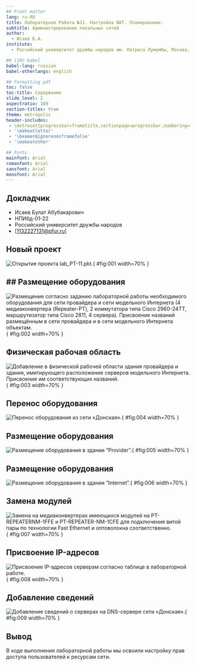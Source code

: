 ```yaml
---
## Front matter
lang: ru-RU
title: Лабораторная Работа №11. Настройка NAT. Планирование.
subtitle: Администрирование локальных сетей
author:
  - Исаев Б.А.
institute:
  - Российский университет дружбы народов им. Патриса Лумумбы, Москва, Россия

## i18n babel
babel-lang: russian
babel-otherlangs: english

## Formatting pdf
toc: false
toc-title: Содержание
slide_level: 2
aspectratio: 169
section-titles: true
theme: metropolis
header-includes:
 - \metroset{progressbar=frametitle,sectionpage=progressbar,numbering=fraction}
 - '\makeatletter'
 - '\beamer@ignorenonframefalse'
 - '\makeatother'

## Fonts
mainfont: Arial
romanfont: Arial
sansfont: Arial
monofont: Arial
---
```



## Докладчик


  * Исаев Булат Абубакарович
  * НПИбд-01-22
  * Российский университет дружбы народов
  * [1132227131@pfur.ru]


## Новый проект

![Открытие проекта lab_PT-11.pkt.](Images/1.png){ #fig:001 width=70% }


## ## Размещение оборудования


![Размещение согласно заданию лабораторной работы необходимого оборудования для сети провайдера и сети модельного Интернета (4 медиаконвертера (Repeater-PT), 2 коммутатора типа Cisco 2960-24TT, маршрутизатор типа Cisco 2811, 4 сервера). Присвоение названий размещённым в сети провайдера и в сети модельного Интернета объектам.](Images/2.png){ #fig:002 width=70% }


## Физическая рабочая область

![Добавление в физической рабочей области здания провайдера и здания, имитирующего расположение серверов модельного Интернета. Присвоение им соответствующих названий.](Images/3.png){ #fig:003 width=70% }


## Перенос оборудования

![Перенос оборудования из сети «Донская».](Images/4.png){ #fig:004 width=70% }


## Размещение оборудования

![Размещение оборудования в здании “Provider”.](Images/5.png){ #fig:005 width=70% }


## Размещение оборудования

![Размещение оборудования в здании “Internet”. ](Images/6.png){ #fig:006 width=70% }


## Замена модулей

![Замена на медиаконвертерах имеющихся модулей на PT-REPEATERNM-1FFE и PT-REPEATER-NM-1CFE для подключения витой пары по технологии Fast Ethernet и оптоволокна соответственно.](Images/7.png){ #fig:007 width=70% }


## Присвоение IP-адресов

![Присвоение IP-адресов серверам согласно таблице в лабораторной работе.](Images/8.png){ #fig:008 width=70% }


## Добавление сведений

![Добавление сведений о серверах на DNS-сервере сети «Донская». ](Images/9.png){ #fig:009 width=70% }


## Вывод
В ходе выполнения лабораторной работы мы освоили настройку прав доступа пользователей к ресурсам сети.

